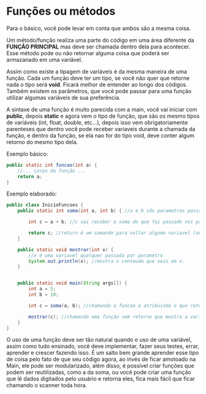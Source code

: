 <h1> Funções ou métodos </h1>
Para o básico, você pode levar em conta que ambos são a mesma coisa.

Um método/função realiza uma parte do código em uma área diferente da **FUNÇÃO PRINCIPAL** mas deve ser chamada dentro dela para acontecer. Esse método pode ou não retornar alguma coisa que poderá ser armazanado em uma variável.

Assim como existe a tipagem de variáveis é da mesma maneira de uma função. Cada um função deve ter um tipo, se você não quer que retorne nada o tipo será **void**. Ficará melhor de entender ao longo dos códigos. Também existem os parâmetros, que você pode passar para uma função utilizar algumas variáveis de sua preferência.

A sintaxe de uma função é muito parecida com a main, você vai iniciar com **public**, depois **static** e agora vem o tipo de função, que são os mesmo tipos de variáveis (int, float, double, etc...), depois isso vem obrigatoriamente parenteses que dentro você pode receber variaveis durante a chamada da função, e dentro da função, se ela nao for do tipo void, deve conter algum retorno do mesmo tipo dela.

Exemplo básico:
```java
public static int funcao(int a) {
    //... corpo da função ...
    return a;
}
```
Exemplo elaborado:

```java
public class InicioFuncoes {
    public static int soma(int a, int b) { //a e b são parametros passados na chamada da função.

        int c = a + b; //c vai receber a soma do que foi passado nos parametros

        return c; //return é um comando para voltar alguma variavel (ou ate mesmo outra funcao) do mesmo tipo que a funcao foi criada.
    }

    public static void mostrar(int x) {
        //x é uma variavel qualquer passada por parametro
        System.out.println(x); //mostra o conteudo que veio em x.
    }


    public static void main(String args[]) {
        int a = 5;
        int b = 10;

        int c = soma(a, b); //chamando a funcao e atribuindo o que retorna dela na variável c. É passado por parametro os valores que você quer somar e a variável que vai receber deve ser do tipo de retorno da função.

        mostrar(c); //chamando uma função sem retorno que mostra a variavel passada por paramentro
    }
}
```

O uso de uma função deve ser tão natural quando o uso de uma variável, assim como tudo ensinado, você deve implementar, fazer seus testes, errar, aprender e crescer fazendo isso. É um salto bem grande aprender esse tipo de coisa pelo fato de que seu código agora, ao invés de ficar amotoado na Main, ele pode ser modularizado, além disso, é possível criar funções que podem ser reutilizadas, como a da soma, ou você pode criar uma função que lê dados digitados pelo usuário e retorna eles, fica mais fácil que ficar chamando o scanner toda hora.
